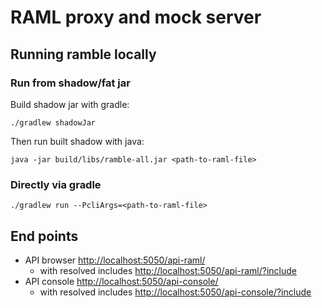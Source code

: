 # RAML proxy and mock server

## Running ramble locally

### Run from shadow/fat jar

Build shadow jar with gradle:

```
./gradlew shadowJar
```

Then run built shadow with java:

```
java -jar build/libs/ramble-all.jar <path-to-raml-file>
```

### Directly via gradle

```
./gradlew run --PcliArgs=<path-to-raml-file>
```

## End points

- API browser [http://localhost:5050/api-raml/]()
    - with resolved includes [http://localhost:5050/api-raml/?include]()
- API console [http://localhost:5050/api-console/]()
    - with resolved includes [http://localhost:5050/api-console/?include]()
